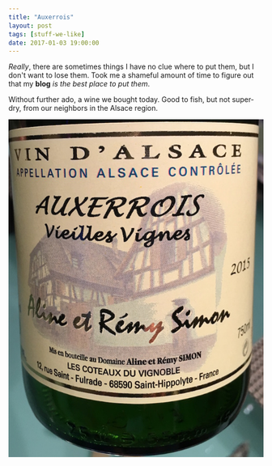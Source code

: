 ```yaml
---
title: "Auxerrois"
layout: post
tags: [stuff-we-like]
date: 2017-01-03 19:00:00
---
```


_Really_, there are sometimes things I have no clue where to put them,
but I don't want to lose them. Took me a shameful amount of time to figure out
that my __blog__ _is the best place to put them_.

Without further ado, a wine we bought today. Good to fish, but not
super-dry, from our neighbors in the Alsace region.

![](/public/assets/Auxerrois.jpg)